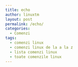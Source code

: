 ```yaml
---
title: echo
author: linuxtm
layout: post
permalink: /echo/
categories:
  - Comenzi
tags:
  - comenzi linux
  - comenzi linux de la a la z
  - lista comenzi linux
  - toate comenzile linux
---
```

